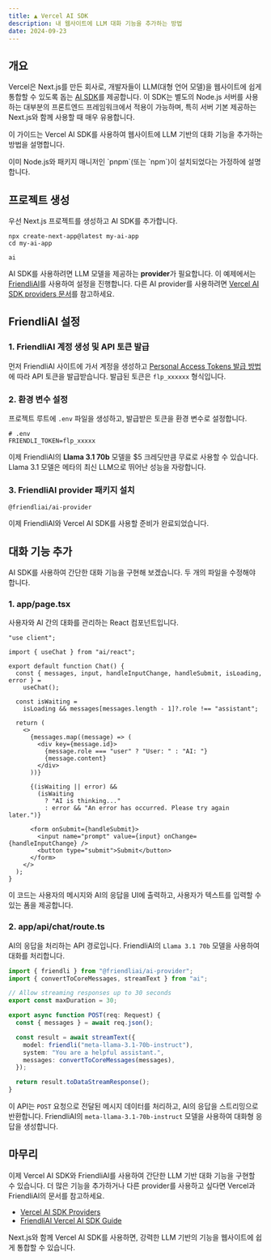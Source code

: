 ```yaml
---
title: ▲ Vercel AI SDK
description: 내 웹사이트에 LLM 대화 기능을 추가하는 방법
date: 2024-09-23
---
```


## 개요

Vercel은 Next.js를 만든 회사로, 개발자들이 LLM(대형 언어 모델)을 웹사이트에 쉽게 통합할 수 있도록 돕는 [AI SDK](https://sdk.vercel.ai/)를 제공합니다.
이 SDK는 별도의 Node.js 서버를 사용하는 대부분의 프론트엔드 프레임워크에서 적용이 가능하며, 특히 서버 기본 제공하는 Next.js와 함께 사용할 때 매우 유용합니다.

이 가이드는 Vercel AI SDK를 사용하여 웹사이트에 LLM 기반의 대화 기능을 추가하는 방법을 설명합니다.

<Callout>
이미 Node.js와 패키지 매니저인 `pnpm`(또는 `npm`)이 설치되었다는 가정하에 설명합니다.
</Callout>

## 프로젝트 생성

우선 Next.js 프로젝트를 생성하고 AI SDK를 추가합니다.

```package-install
npx create-next-app@latest my-ai-app
cd my-ai-app
```

```package-install
ai
```

AI SDK를 사용하려면 LLM 모델을 제공하는 **provider**가 필요합니다.
이 예제에서는 [FriendliAI](https://friendli.ai/)를 사용하여 설정을 진행합니다.
다른 AI provider를 사용하려면 [Vercel AI SDK providers 문서](https://sdk.vercel.ai/providers/ai-sdk-providers)를 참고하세요.

## FriendliAI 설정

### 1. FriendliAI 계정 생성 및 API 토큰 발급

먼저 FriendliAI 사이트에 가서 계정을 생성하고 [Personal Access Tokens 발급 방법](https://docs.friendli.ai/guides/personal_access_tokens)에 따라 API 토큰을 발급받습니다. 발급된 토큰은 `flp_xxxxxx` 형식입니다.

### 2. 환경 변수 설정

프로젝트 루트에 `.env` 파일을 생성하고, 발급받은 토큰을 환경 변수로 설정합니다.

```.env
# .env
FRIENDLI_TOKEN=flp_xxxxx
```

이제 FriendliAI의 **Llama 3.1 70b** 모델을 $5 크레딧만큼 무료로 사용할 수 있습니다.
Llama 3.1 모델은 메타의 최신 LLM으로 뛰어난 성능을 자랑합니다.

### 3. FriendliAI provider 패키지 설치

```package-install
@friendliai/ai-provider
```

이제 FriendliAI와 Vercel AI SDK를 사용할 준비가 완료되었습니다.

## 대화 기능 추가

AI SDK를 사용하여 간단한 대화 기능을 구현해 보겠습니다. 두 개의 파일을 수정해야 합니다.

### 1. app/page.tsx

사용자와 AI 간의 대화를 관리하는 React 컴포넌트입니다.

```tsx
"use client";

import { useChat } from "ai/react";

export default function Chat() {
  const { messages, input, handleInputChange, handleSubmit, isLoading, error } =
    useChat();

  const isWaiting =
    isLoading && messages[messages.length - 1]?.role !== "assistant";

  return (
    <>
      {messages.map((message) => (
        <div key={message.id}>
          {message.role === "user" ? "User: " : "AI: "}
          {message.content}
        </div>
      ))}

      {(isWaiting || error) &&
        (isWaiting
          ? "AI is thinking..."
          : error && "An error has occurred. Please try again later.")}

      <form onSubmit={handleSubmit}>
        <input name="prompt" value={input} onChange={handleInputChange} />
        <button type="submit">Submit</button>
      </form>
    </>
  );
}
```

이 코드는 사용자의 메시지와 AI의 응답을 UI에 출력하고, 사용자가 텍스트를 입력할 수 있는 폼을 제공합니다.

### 2. app/api/chat/route.ts

AI의 응답을 처리하는 API 경로입니다. FriendliAI의 `Llama 3.1 70b` 모델을 사용하여 대화를 처리합니다.

```ts
import { friendli } from "@friendliai/ai-provider";
import { convertToCoreMessages, streamText } from "ai";

// Allow streaming responses up to 30 seconds
export const maxDuration = 30;

export async function POST(req: Request) {
  const { messages } = await req.json();

  const result = await streamText({
    model: friendli("meta-llama-3.1-70b-instruct"),
    system: "You are a helpful assistant.",
    messages: convertToCoreMessages(messages),
  });

  return result.toDataStreamResponse();
}
```

이 API는 `POST` 요청으로 전달된 메시지 데이터를 처리하고, AI의 응답을 스트리밍으로 반환합니다. FriendliAI의 `meta-llama-3.1-70b-instruct` 모델을 사용하여 대화형 응답을 생성합니다.

## 마무리

이제 Vercel AI SDK와 FriendliAI를 사용하여 간단한 LLM 기반 대화 기능을 구현할 수 있습니다. 더 많은 기능을 추가하거나 다른 provider를 사용하고 싶다면 Vercel과 FriendliAI의 문서를 참고하세요.

- [Vercel AI SDK Providers](https://sdk.vercel.ai/providers/ai-sdk-providers)
- [FriendliAI Vercel AI SDK Guide](https://docs.friendli.ai/sdk/integrations/vercel-ai-sdk)

Next.js와 함께 Vercel AI SDK를 사용하면, 강력한 LLM 기반의 기능을 웹사이트에 쉽게 통합할 수 있습니다.
